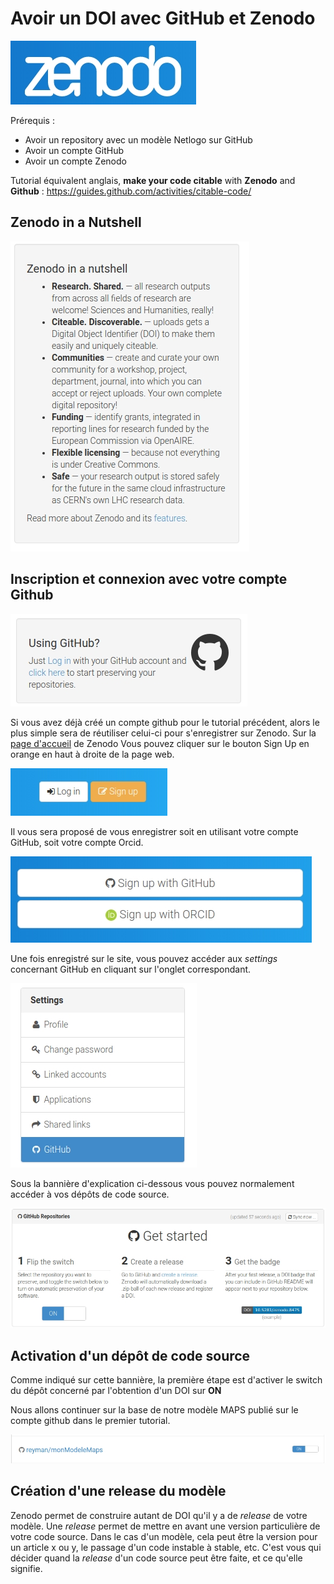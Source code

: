 # Avoir un DOI avec GitHub et Zenodo

![](/assets/zenodo.jpg)

Prérequis : 
- Avoir un repository avec un modèle Netlogo sur GitHub
- Avoir un compte GitHub
- Avoir un compte Zenodo

Tutorial équivalent anglais, **make your code citable** with **Zenodo** and **Github** : 
https://guides.github.com/activities/citable-code/

## Zenodo in a Nutshell

![](/assets/zenodo_nutshell.jpg)

## Inscription et connexion avec votre compte Github

![](/assets/zenodo_login.jpg)

Si vous avez déjà créé un compte github pour le tutorial précédent, alors le plus simple sera de réutiliser celui-ci pour s'enregistrer sur Zenodo. Sur la [page d'accueil](https://zenodo.org/) de Zenodo Vous pouvez cliquer sur le bouton Sign Up en orange en haut à droite de la page web.

![](/assets/zenodo_signup.jpg)

Il vous sera proposé de vous enregistrer soit en utilisant votre compte GitHub, soit votre compte Orcid. 

![](/assets/zenodo_signup2.jpg)

Une fois enregistré sur le site, vous pouvez accéder aux _settings_ concernant GitHub en cliquant sur l'onglet correspondant. 

![](/assets/zenodo_settings.jpg)

Sous la bannière d'explication ci-dessous vous pouvez normalement accéder à vos dépôts de code source. 

![](/assets/zenodo_github_started.jpg)

## Activation d'un dépôt de code source

Comme indiqué sur cette bannière, la première étape est d'activer le switch du dépôt concerné par l'obtention d'un DOI sur **ON**

Nous allons continuer sur la base de notre modèle MAPS publié sur le compte github dans le premier tutorial.

![](/assets/zenodo_activate.jpg)

## Création d'une release du modèle 

Zenodo permet de construire autant de DOI qu'il y a de _release_ de votre modèle. Une _release_ permet de mettre en avant une version particulière de votre code source. Dans le cas d'un modèle, cela peut être la version pour un article x ou y, le passage d'un code instable à stable, etc. C'est vous qui décider quand la _release_ d'un code source peut être faite, et ce qu'elle signifie.




